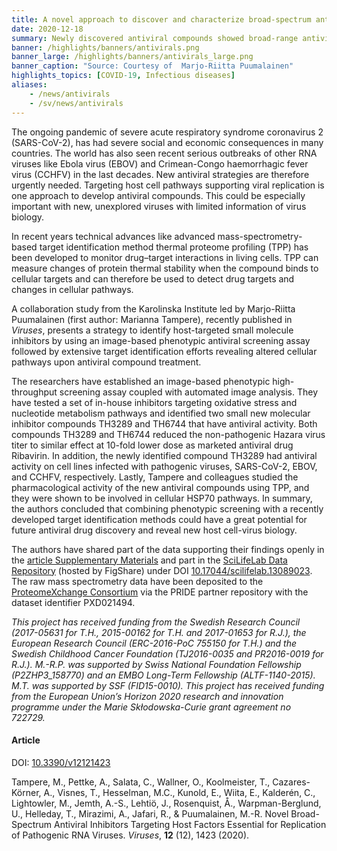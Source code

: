```yaml
---
title: A novel approach to discover and characterize broad-spectrum antivirals # short
date: 2020-12-18
summary: Newly discovered antiviral compounds showed broad-range antiviral activity against pathogenic RNA viruses such as SARS-CoV-2. The authors share data freely in open repositories.
banner: /highlights/banners/antivirals.png
banner_large: /highlights/banners/antivirals_large.png
banner_caption: "Source: Courtesy of  Marjo-Riitta Puumalainen"
highlights_topics: [COVID-19, Infectious diseases]
aliases:
    - /news/antivirals
    - /sv/news/antivirals
---
```


The ongoing pandemic of severe acute respiratory syndrome coronavirus 2 (SARS-CoV-2), has had severe social and economic consequences in many countries. The world has also seen recent serious outbreaks of other RNA viruses like Ebola virus (EBOV) and Crimean-Congo haemorrhagic fever virus (CCHFV) in the last decades. New antiviral strategies are therefore urgently needed. Targeting host cell pathways supporting viral replication is one approach to develop antiviral compounds. This could be especially important with new, unexplored viruses with limited information of virus biology.

In recent years technical advances like advanced mass-spectrometry-based target identification method thermal proteome profiling (TPP) has been developed to monitor drug–target interactions in living cells. TPP can measure changes of protein thermal stability when the compound binds to cellular targets and can therefore be used to detect drug targets and changes in cellular pathways.

A collaboration study from the Karolinska Institute led by Marjo-Riitta Puumalainen (first author: Marianna Tampere), recently published in *Viruses*, presents a strategy to identify host-targeted small molecule inhibitors by using an image-based phenotypic antiviral screening assay followed by extensive target identification efforts revealing altered cellular pathways upon antiviral compound treatment.

The researchers have established an image-based phenotypic high-throughput screening assay coupled with automated image analysis. They have tested a set of in-house inhibitors targeting oxidative stress and nucleotide metabolism pathways and identified two small new molecular inhibitor compounds TH3289 and TH6744 that have antiviral activity. Both compounds TH3289 and TH6744 reduced the non-pathogenic Hazara virus titer to similar effect at 10-fold lower dose as marketed antiviral drug Ribavirin. In addition, the newly identified compound TH3289 had antiviral activity on cell lines infected with pathogenic viruses, SARS-CoV-2, EBOV, and CCHFV, respectively. Lastly, Tampere and colleagues studied the pharmacological activity of the new antiviral compounds using TPP, and they were shown to be involved in cellular HSP70 pathways. In summary, the authors concluded that combining phenotypic screening with a recently developed target identification methods could have a great potential for future antiviral drug discovery and reveal new host cell-virus biology.

The authors have shared part of the data supporting their findings openly in the [article Supplementary Materials](https://www.mdpi.com/1999-4915/12/12/1423/s1) and part in the [SciLifeLab Data Repository](https://scilifelab.figshare.com/) (hosted by FigShare) under DOI [10.17044/scilifelab.13089023](https://doi.org/10.17044/scilifelab.13089023). The raw mass spectrometry data have been deposited to the [ProteomeXchange Consortium](https://proteomexchange.org) via the PRIDE partner repository with the dataset identifier PXD021494.

*This project has received funding from the Swedish Research Council (2017-05631 for T.H., 2015-00162 for T.H. and 2017-01653 for R.J.), the European Research Council (ERC-2016-PoC 755150 for T.H.) and the Swedish Childhood Cancer Foundation (TJ2016-0035 and PR2016-0019 for R.J.). M.-R.P. was supported by Swiss National Foundation Fellowship (P2ZHP3_158770) and an EMBO Long-Term Fellowship (ALTF-1140-2015). M.T. was supported by SSF (FID15-0010). This project has received funding from the European Union’s Horizon 2020 research and innovation programme under the Marie Skłodowska-Curie grant agreement no 722729.*

#### Article

DOI: [10.3390/v12121423](https://doi.org/10.3390/v12121423)

Tampere, M., Pettke, A., Salata, C., Wallner, O., Koolmeister, T., Cazares-Körner, A., Visnes, T., Hesselman, M.C., Kunold, E., Wiita, E., Kalderén, C., Lightowler, M., Jemth, A.-S., Lehtiö, J., Rosenquist, Å., Warpman-Berglund, U., Helleday, T., Mirazimi, A., Jafari, R., & Puumalainen, M.-R. Novel Broad-Spectrum Antiviral Inhibitors Targeting Host Factors Essential for Replication of Pathogenic RNA Viruses. *Viruses*, **12** (12), 1423 (2020).
